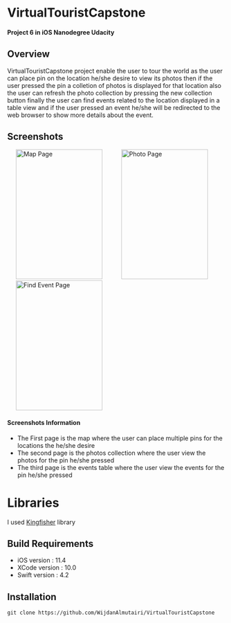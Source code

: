 # VirtualTouristCapstone

#### Project 6 in iOS Nanodegree Udacity

## Overview

   VirtualTouristCapstone project enable the user to tour the world as the user can place pin on the location he/she desire
   to view its photos then if the user pressed the pin a colletion of photos is displayed for that location also the 
   user can refresh the photo collection by pressing the new collection button finally the user can find events related
   to the location displayed in a table view and if the user pressed an event he/she will be redirected to the web
   browser to show more details about the event.  

## Screenshots 

<p float="left">
     <img  title="Map Page" src="https://drive.google.com/uc?id=1m6dmMHB1Hi3_BGUXozuiYMyrUIrgrBr2" width="200" height="300" hspace="20" />  
  <img title="Photo Page" src="https://drive.google.com/uc?id=1Ax4e8IWN7DWGD96Y4Q-nWRH1WbGhsGNA" width="200" height="300" hspace="20" />
  <img title="Find Event Page" src="https://drive.google.com/uc?id=1lIpSsHVUdWn-wacFIWCN_hTagEA6JXAu" width="200" height="300" hspace="20" />
</p>

   #### Screenshots Information
   <ul>
        <li>The First page is the map where the user can place multiple pins for the locations the he/she desire </li>
        <li>The second page is the photos collection where the user view the photos for the pin he/she pressed </li>
        <li>The third page is the events table where the user view the events for the pin he/she pressed</li>
    </ul> 

# Libraries

I used [Kingfisher](https://github.com/onevcat/Kingfisher) library

## Build Requirements

<ul>
  <li>iOS version : 11.4</li>
  <li>XCode version : 10.0</li>
  <li>Swift version : 4.2 </li>
</ul> 


## Installation

`git clone https://github.com/WijdanAlmutairi/VirtualTouristCapstone`
